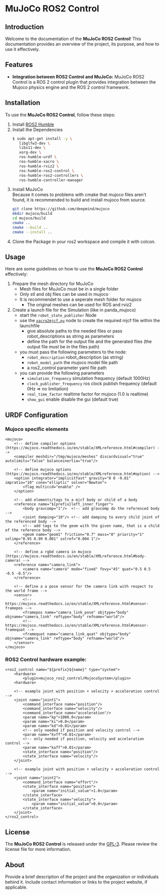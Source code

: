 # MuJoCo ROS2 Control

## Introduction

Welcome to the documentation of the **MuJoCo ROS2 Control**! This documentation provides an overview of the project, its purpose, and how to use it effectively.

## Features

- **Integration between ROS2 Control and MuJoCo:** MuJoCo ROS2 Control is a ROS 2 control plugin that provides integration between the Mujoco physics engine and the ROS 2 control framework.

## Installation

To use the **MuJoCo ROS2 Control**, follow these steps:
1. Install [ROS2 Humble](https://docs.ros.org/en/humble/Installation.html)
2. Install the Dependencies <br />
   ``` bash
   $ sudo apt-get install -y \
      libglfw3-dev \
      libx11-dev \
      xorg-dev \
      ros-humble-urdf \
      ros-humble-xacro \
      ros-humble-rviz2 \
      ros-humble-ros2-control \
      ros-humble-ros2-controllers \
      ros-humble-controller-manager

   ```
3. Install MuJoCo <br />
   Because it comes to problems with cmake that mujoco files aren't found, it is recommended to build and install mujoco from source.
   ``` bash
   git clone https://github.com/deepmind/mujoco
   mkdir mujoco/build
   cd mujoco/build
   cmake ..
   cmake --build ..
   cmake --install ..
   ```
4. Clone the Package in your ros2 workspace and compile it with colcon.

## Usage

Here are some guidelines on how to use the **MuJoCo ROS2 Control** effectively:

1. Prepare the mesh directory for MuJoCo
   - Mesh files for MuJoCo must be in a single folder
   - Only stl and obj files can be used in mujoco
   - It is recommendet to use a seperate mesh folder for mujoco
     - The original meshes can be used for ROS and rviz2
2. Create a launch file for the Simulation (like in panda_mujoco)
   - start the ```robot_state_publisher``` Node
   - use the [```xacro2mjcf.py```](xacro2mjcf_8py.html) node to create the required mjcf file within the launchfile
     - give absolute paths to the needed files or pass robot_descriptions as string as parameters
     - define the path for the output file and the generated files (the output file must be in the files path)
   - you must pass the following parameters to the node:
     - ```robot_description``` robot_description (as string)
     - ```robot_model_path``` the mujoco model file path
     - a ros2_control parameter yaml file path
   - you can provide the following parameters
     - ```simulation_frequency``` simulation frequency (default 1000Hz)
     - ```clock_publisher_frequency``` ros clock publish frequency (default 0Hz => no limitation)
     - ```real_time_factor``` realtime factor for mujoco (1.0 is realtime)
     - ```show_gui``` enable disable the gui (default true)

## URDF Configuration
### Mujoco specific elements
```mujoco element
<mujoco>
    <!-- define compiler options (https://mujoco.readthedocs.io/en/stable/XMLreference.html#compiler) -->
    <compiler meshdir="/tmp/mujoco/meshes" discardvisual="true" autolimits="false" balanceinertia="true"/>
    
    <!-- define mujoco options (https://mujoco.readthedocs.io/en/stable/XMLreference.html#option) -->
    <option integrator="implicitfast" gravity="0 0 -9.81" impratio="10" cone="elliptic" solver="Newton">
        <flag multiccd="enable" />
    </option>
    
    <!-- add elements/tags to a mjcf body or child of a body
    <reference name="${prefix}left_inner_finger">
        <body gravcomp="1"/>  <!-- add gravcomp do the referenced body -->
        <joint damping="10"/> <!-- add damping to every child joint of the referenced body -->
        <!-- add tags to the geom with the given name, that is a child of the reference body -->
        <geom name="geom1" friction="0.7" mass="0" priority="1" solimp="0.95 0.99 0.001" solref="0.004 1"/>
    </reference>
    
    <!-- define a rgbd camera in mujoco (https://mujoco.readthedocs.io/en/stable/XMLreference.html#body-camera) -->
    <reference name="camera_link">
        <camera name="camera" mode="fixed" fovy="45" quat="0.5 0.5 -0.5 -0.5"/>
    </reference>
    
    <!-- define a a pose sensor for the camera link with respect to the world frame -->
    <sensor>
        <!-- https://mujoco.readthedocs.io/en/stable/XMLreference.html#sensor-framepos -->
        <framepos name="camera_link_pose" objtype="body" objname="camera_link" reftype="body" refname="world"/>
        <!-- https://mujoco.readthedocs.io/en/stable/XMLreference.html#sensor-framequat -->
        <framequat name="camera_link_quat" objtype="body" objname="camera_link" reftype="body" refname="world"/>
    </sensor>
</mujoco>
```
### ROS2 Control hardware example:
```ros2_control
<ros2_control name="${prefix}${name}" type="system">
    <hardware>
        <plugin>mujoco_ros2_control/MujocoSystem</plugin>
    <hardware>
    
    <!-- example joint with position + velocity + acceleration control -->
    <joint name="joint1">
        <command_interface name="position"/>
        <command_interface name="velocity"/>
        <command_interface name="acceleration"/>
        <param name="kp">1000.0</param>
        <param name="ki">0.0</param>
        <param name="kd">0.01</param>
        <!-- only needed if position and velocity control -->
        <param name="kvff">0.01</param>
        <!-- only needed if position, velocity and acceleration control -->
        <param name="kaff">0.01</param>
        <state_interface name="position"/>
        <state_interface name="velocity"/>
    </joint>
    
    <!-- example joint with position + velocity + acceleration control -->
    <joint name="joint2">
        <command_interface name="effort"/>
        <state_interface name="position">
            <param name="initial_value">1.0</param>
        </state_interface>
        <state_interface name="velocity">
            <param name="initial_value">0.0</param>
        </state_interface>
    </joint>
</ros2_control>
```
      
## License

The **MuJoCo ROS2 Control** is released under the [GPL-3](LICENSE). Please review the license file for more information.

## About

Provide a brief description of the project and the organization or individuals behind it. Include contact information or links to the project website, if applicable.